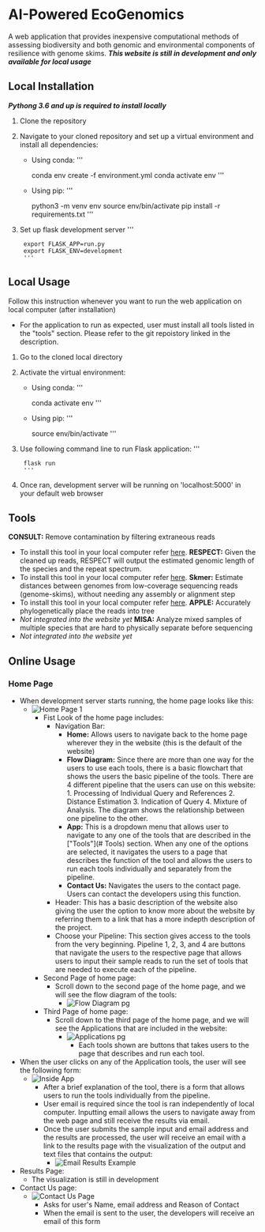 # AI-Powered EcoGenomics

A web application that provides inexpensive computational methods of assessing biodiversity and both genomic and environmental components of resilience with genome skims.
***This website is still in development and only available for local usage***

## Local Installation
***Pythong 3.6 and up is required to install locally***
1. Clone the repository
2. Navigate to your cloned repository and set up a virtual environment and install all dependencies:
   - Using conda:
        '''

        conda env create -f environment.yml
        conda activate env
        '''
   - Using pip:
        '''

        python3 -m venv env
        source env/bin/activate
        pip install -r requirements.txt
        '''
3. Set up flask development server
        '''

        export FLASK_APP=run.py
        export FLASK_ENV=development
        '''

## Local Usage
Follow this instruction whenever you want to run the web application on local computer (after installation)
- For the application to run as expected, user must install all tools listed in the "tools" section. Please refer to the git repoistory linked in the description.
1. Go to the cloned local directory
2. Activate the virtual environment:
   - Using conda:
        '''

        conda activate env
        '''
   - Using pip:
        '''

        source env/bin/activate
        '''
3. Use following command line to run Flask application:
        '''
        
        flask run
        '''
4. Once ran, development server will be running on 'localhost:5000' in your default web browser



## Tools

**CONSULT:** Remove contamination by filtering extraneous reads
  - To install this tool in your local computer refer [here](https://github.com/noraracht/CONSULT).
**RESPECT:** Given the cleaned  up reads, RESPECT will output the estimated genomic length of the species and the repeat spectrum.
  - To install this tool in your local computer refer [here](https://github.com/shahab-sarmashghi/RESPECT).
**Skmer:** Estimate distances between genomes from low-coverage sequencing reads (genome-skims), without needing any assembly or alignment step
  - To install this tool in your local computer refer [here](https://github.com/shahab-sarmashghi/Skmer).
**APPLE:** Accurately phylogenetically place the reads into tree
  - *Not integrated into the website yet*
**MISA:** Analyze mixed samples of multiple species that are hard to physically separate before sequencing
  - *Not integrated into the website yet*

## Online Usage
### Home Page
- When development server starts running, the home page looks like this:
  - ![Home Page 1](https://github.com/sarahki511/senior-design/blob/master/app/static/image/home_pg1.png)
    - Fist Look of the home page includes:
      - Navigation Bar:
        - **Home:** Allows users to navigate back to the home page wherever they in the website (this is the default of the website)
        - **Flow Diagram:** Since there are more than one way for the users to use each tools, there is a basic flowchart that shows the users the basic pipeline of the tools. There are 4 different pipeline that the users can use on this website: 1. Processing of Individual Query and References 2. Distance Estimation 3. Indication of Query 4. Mixture of Analysis. The diagram shows the relationship between one pipeline to the other.
        - **App:** This is a dropdown menu that allows user to navigate to any one of the tools that are described in the ["Tools"](# Tools) section. When any one of the options are selected, it navigates the users to a page that describes the function of the tool and allows the users to run each tools individually and separately from the pipeline.
        - **Contact Us:** Navigates the users to the contact page. Users can contact the developers using this function.
      - Header: This has a basic description of the website also giving the user the option to know more about the website by referring them to a link that has a more indepth description of the project.
      - Choose your Pipeline: This section gives access to the tools from the very beginning. Pipeline 1, 2, 3, and 4 are buttons that navigate the users to the respective page that allows users to input their sample reads to run the set of tools that are needed to execute each of the pipeline. 
    - Second Page of home page:
      - Scroll down to the second page of the home page, and we will see the flow diagram of the tools:
        - ![Flow Diagram pg](https://github.com/sarahki511/senior-design/blob/master/app/static/image/flow_diagram.png)
    - Third Page of home page:
      - Scroll down to the third page of the home page, and we will see the Applications that are included in the website:
        - ![Applications pg](https://github.com/sarahki511/senior-design/blob/master/app/static/image/application_pg.png)
            - Each tools shown are buttons that takes users to the page that describes and run each tool.
- When the user clicks on any of the Application tools, the user will see the following form:
    - ![Inside App](https://github.com/sarahki511/senior-design/blob/master/app/static/image/inside_app.png)
        - After a brief explanation of the tool, there is a form that allows users to run the tools individually from the pipeline.
        - User email is required since the tool is ran independently of local computer. Inputting email allows the users to navigate away from the web page and still receive the results via email.
        - Once the user submits the sample input and email address and the results are processed, the user will receive an email with a link to the results page with the visualization of the output and text files that contains the output:
            - ![Email Results Example](https://github.com/sarahki511/senior-design/blob/master/app/static/image/email_results.png)
- Results Page:
    - The visualization is still in development
- Contact Us page:
    - ![Contact Us Page](https://github.com/sarahki511/senior-design/blob/master/app/static/image/conact_us.png)
        - Asks for user's Name, email address and Reason of Contact
        - When the email is sent to the user, the developers will receive an email of this form





